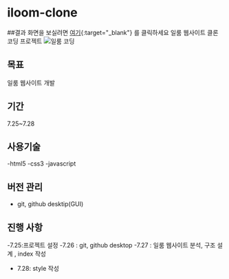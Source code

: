 # iloom-clone
##결과 화면을 보실려면 [여기](https://jinhyeokan.github.io/iloom-clone/src/main/webapp/){:target="_blank"} 를 클릭하세요
일룸 웹사이트 클론 코딩 프로젝트
![일룸 코딩](https://img.hankyung.com/photo/202106/01.26600215.1.jpg)

## 목표

일룸 웹사이트 개발

## 기간
7.25~7.28

## 사용기술

-html5
-css3
-javascript

## 버전 관리
- git, github desktip(GUI)

## 진행 사항
-7.25:프로젝트 설정
-7.26 : git, github desktop
-7.27 : 일룸 웹사이트 분석, 구조 설계 , index 작성
- 7.28: style 작성
